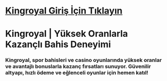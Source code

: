 # [Kingroyal Giriş İçin Tıklayın](https://t.me/+vT5xydT9LLBlMzA0)
# Kingroyal | Yüksek Oranlarla Kazançlı Bahis Deneyimi
### Kingroyal, spor bahisleri ve casino oyunlarında yüksek oranlar ve avantajlı bonuslarla kazanç fırsatları sunuyor. Güvenilir altyapı, hızlı ödeme ve eğlenceli oyunlar için hemen katıl!
